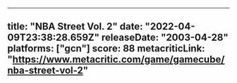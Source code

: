 
---
title: "NBA Street Vol. 2"
date: "2022-04-09T23:38:28.659Z"
releaseDate: "2003-04-28"
platforms: ["gcn"]
score: 88
metacriticLink: "https://www.metacritic.com/game/gamecube/nba-street-vol-2"
---
